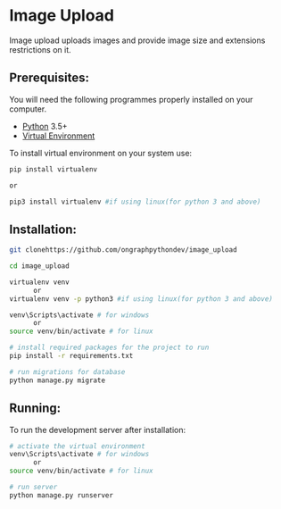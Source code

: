 # Image Upload

Image upload uploads images and provide image size and extensions restrictions on it.

## Prerequisites:

You will need the following programmes properly installed on your computer.

* [Python](https://www.python.org/) 3.5+
* [Virtual Environment](https://pypi.org/project/virtualenv/)

To install virtual environment on your system use:

```bash
pip install virtualenv

or

pip3 install virtualenv #if using linux(for python 3 and above)
```

## Installation:

```bash
git clonehttps://github.com/ongraphpythondev/image_upload

cd image_upload

virtualenv venv
      or
virtualenv venv -p python3 #if using linux(for python 3 and above)

venv\Scripts\activate # for windows
      or
source venv/bin/activate # for linux

# install required packages for the project to run
pip install -r requirements.txt

# run migrations for database
python manage.py migrate
```


## Running:

To run the development server after installation:
```bash
# activate the virtual environment
venv\Scripts\activate # for windows
      or
source venv/bin/activate # for linux

# run server
python manage.py runserver
```
